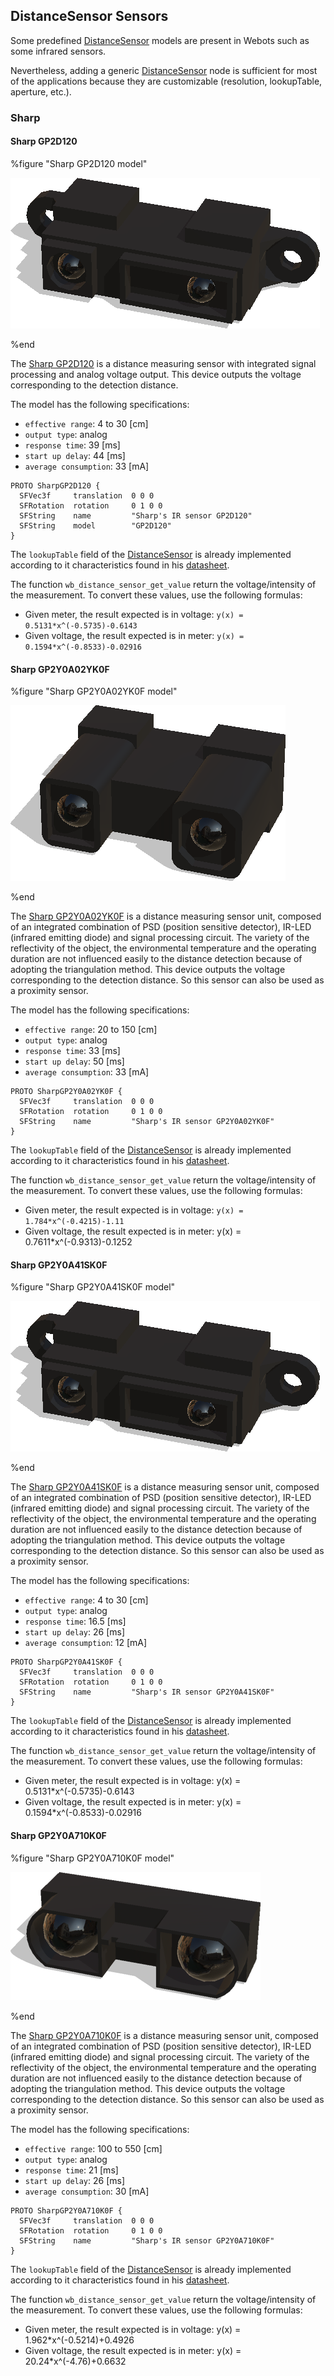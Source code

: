## DistanceSensor Sensors

Some predefined [DistanceSensor](../reference/distancesensor.md) models are present in Webots such as some infrared sensors.

Nevertheless, adding a generic [DistanceSensor](../reference/distancesensor.md) node is sufficient for most of the applications because they are customizable (resolution, lookupTable, aperture, etc.).

### Sharp

#### Sharp GP2D120

%figure "Sharp GP2D120 model"

![sharp_GP2D120.png](images/sensors/sharp_GP2D120.png)

%end

The [Sharp GP2D120](https://www.pololu.com/file/0J157/GP2D120-DATA-SHEET.pdf) is a distance measuring sensor with integrated signal processing and analog voltage output.
This device outputs the voltage corresponding to the detection distance.

The model has the following specifications:

- `effective range`: 4 to 30 [cm]
- `output type`: analog
- `response time`: 39 [ms]
- `start up delay`: 44 [ms]
- `average consumption`: 33 [mA]

```
PROTO SharpGP2D120 {
  SFVec3f     translation  0 0 0
  SFRotation  rotation     0 1 0 0
  SFString    name         "Sharp's IR sensor GP2D120"
  SFString    model        "GP2D120"
}
```

The `lookupTable` field of the [DistanceSensor](../reference/distancesensor.md) is already implemented according to it characteristics found in his [datasheet](https://www.pololu.com/file/0J157/GP2D120-DATA-SHEET.pdf).

The function `wb_distance_sensor_get_value` return the voltage/intensity of the measurement. To convert these values, use the following formulas:
- Given meter, the result expected is in voltage: `y(x) = 0.5131*x^(-0.5735)-0.6143`
- Given voltage, the result expected is in meter: `y(x) = 0.1594*x^(-0.8533)-0.02916`

#### Sharp GP2Y0A02YK0F

%figure "Sharp GP2Y0A02YK0F model"

![sharp_GP2Y0A02YK0F.png](images/sensors/sharp_GP2Y0A02YK0F.png)

%end

The [Sharp GP2Y0A02YK0F](https://global.sharp/products/device/lineup/data/pdf/datasheet/gp2y0a02yk_e.pdf) is a distance measuring sensor unit, composed of an integrated combination of PSD (position sensitive detector), IR-LED (infrared emitting diode) and signal processing circuit.
The variety of the reflectivity of the object, the environmental temperature and the operating duration are not influenced easily to the distance detection because of adopting the triangulation method.
This device outputs the voltage corresponding to the detection distance.
So this sensor can also be used as a proximity sensor.

The model has the following specifications:

- `effective range`: 20 to 150 [cm]
- `output type`: analog
- `response time`: 33 [ms]
- `start up delay`: 50 [ms]
- `average consumption`: 33 [mA]

```
PROTO SharpGP2Y0A02YK0F {
  SFVec3f     translation  0 0 0
  SFRotation  rotation     0 1 0 0
  SFString    name         "Sharp's IR sensor GP2Y0A02YK0F"
}
```

The `lookupTable` field of the [DistanceSensor](../reference/distancesensor.md) is already implemented according to it characteristics found in his [datasheet](https://global.sharp/products/device/lineup/data/pdf/datasheet/gp2y0a02yk_e.pdf).

The function `wb_distance_sensor_get_value` return the voltage/intensity of the measurement. To convert these values, use the following formulas:
- Given meter, the result expected is in voltage: `y(x) = 1.784*x^(-0.4215)-1.11`
- Given voltage, the result expected is in meter: y(x) = 0.7611*x^(-0.9313)-0.1252

#### Sharp GP2Y0A41SK0F

%figure "Sharp GP2Y0A41SK0F model"

![sharp_GP2Y0A41SK0F.png](images/sensors/sharp_GP2Y0A41SK0F.png)

%end

The [Sharp GP2Y0A41SK0F](https://global.sharp/products/device/lineup/data/pdf/datasheet/gp2y0a41sk_e.pdf) is a distance measuring sensor unit, composed of an integrated combination of PSD (position sensitive detector), IR-LED (infrared emitting diode) and signal processing circuit.
The variety of the reflectivity of the object, the environmental temperature and the operating duration are not influenced easily to the distance detection because of adopting the triangulation method.
This device outputs the voltage corresponding to the detection distance.
So this sensor can also be used as a proximity sensor.

The model has the following specifications:

- `effective range`: 4 to 30 [cm]
- `output type`: analog
- `response time`: 16.5 [ms]
- `start up delay`: 26 [ms]
- `average consumption`: 12 [mA]

```
PROTO SharpGP2Y0A41SK0F {
  SFVec3f     translation  0 0 0
  SFRotation  rotation     0 1 0 0
  SFString    name         "Sharp's IR sensor GP2Y0A41SK0F"
}
```
The `lookupTable` field of the [DistanceSensor](../reference/distancesensor.md) is already implemented according to it characteristics found in his [datasheet](https://global.sharp/products/device/lineup/data/pdf/datasheet/gp2y0a41sk_e.pdf).

The function `wb_distance_sensor_get_value` return the voltage/intensity of the measurement. To convert these values, use the following formulas:
- Given meter, the result expected is in voltage: y(x) = 0.5131*x^(-0.5735)-0.6143
- Given voltage, the result expected is in meter: y(x) = 0.1594*x^(-0.8533)-0.02916


#### Sharp GP2Y0A710K0F

%figure "Sharp GP2Y0A710K0F model"

![sharp_GP2Y0A710K0F.png](images/sensors/sharp_GP2Y0A710K0F.thumbnail.png)

%end

The [Sharp GP2Y0A710K0F](https://global.sharp/products/device/lineup/data/pdf/datasheet/gp2y0a710k_e.pdf) is a distance measuring sensor unit, composed of an integrated combination of PSD (position sensitive detector), IR-LED (infrared emitting diode) and signal processing circuit.
The variety of the reflectivity of the object, the environmental temperature and the operating duration are not influenced easily to the distance detection because of adopting the triangulation method.
This device outputs the voltage corresponding to the detection distance.
So this sensor can also be used as a proximity sensor.

The model has the following specifications:

- `effective range`: 100 to 550 [cm]
- `output type`: analog
- `response time`: 21 [ms]
- `start up delay`: 26 [ms]
- `average consumption`: 30 [mA]


```
PROTO SharpGP2Y0A710K0F {
  SFVec3f     translation  0 0 0
  SFRotation  rotation     0 1 0 0
  SFString    name         "Sharp's IR sensor GP2Y0A710K0F"
}
```
The `lookupTable` field of the [DistanceSensor](../reference/distancesensor.md) is already implemented according to it characteristics found in his [datasheet](https://global.sharp/products/device/lineup/data/pdf/datasheet/gp2y0a710k_e.pdf).

The function `wb_distance_sensor_get_value` return the voltage/intensity of the measurement. To convert these values, use the following formulas:
- Given meter, the result expected is in voltage: y(x) = 1.962*x^(-0.5214)+0.4926
- Given voltage, the result expected is in meter: y(x) = 20.24*x^(-4.76)+0.6632
